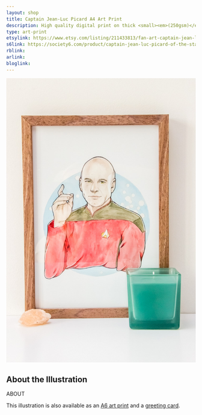 ```yaml
---
layout: shop
title: Captain Jean-Luc Picard A4 Art Print
description: High quality digital print on thick <small><em>(250gsm)</em></small> silk card. Blank on back. Sent in a protective cello bag.<br><br>A4 in size <small><em>(21 x 29.7cm or 8.3 x 11.7in)</em></small>
type: art-print
etsylink: https://www.etsy.com/listing/211433813/fan-art-captain-jean-luc-picard-of-the
s6link: https://society6.com/product/captain-jean-luc-picard-of-the-starship-enterprise_print#1=45
rblink: 
arlink: 
bloglink: 
---
```


<div class="carosel">
    <img src="/assets/shop/fanart-picard-star-trek-a4-art-print.jpg" alt="A4 art print of Captain Jean-Luc Picard from the sci-fi TV series Star Trek: The Next Generation, by A Rose Cast" title="A4 art print of Captain Jean-Luc Picard from the sci-fi TV series Star Trek: The Next Generation, by @arosecast">
</div>

<h2>About the Illustration</h2>
ABOUT

This illustration is also available as an [A6 art print]() and a [greeting card](/shop/fanart-picard-star-trek-greeting-card.html).